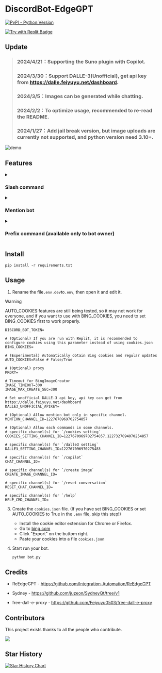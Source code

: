 # DiscordBot-EdgeGPT

  <a href="https://www.python.org/downloads/">
    <img alt="PyPI - Python Version" src="https://img.shields.io/badge/pyversion-3.10%2B-blue?style=flat&label=python">
  </a>

  [![Try with Replit Badge](https://replit.com/badge?caption=Try%20with%20Replit)](https://replit.com/@dd8611706/DiscordBot-EdgeGPT?v=1)



## Update
> ### 2024/4/21：Supporting the Suno plugin with Copilot.
> ### 2024/3/30：Support DALLE-3(Unofficial), get api key from https://dalle.feiyuyu.net/dashboard.
> ### 2024/3/5：Images can be generated while chatting.
> ### 2024/2/2：To optimize usage, recommended to re-read the README.
> ### 2024/1/27：Add jail break version, but image uploads are currently not supported, and python version need 3.10+.

![demo](https://i.imgur.com/mvg18xh.gif)

## Features

<details>
   <summary>
   
   ### Slash command

   </summary>
   
> ### will create a separate chat for each user.
   
* cookies setting (set for using personal Bing Cookies): `/cookies setting [cookies_file]`
  * Can upload own cookies (get from https://bing.com/).
  ![setting](https://i.imgur.com/ZTLKkAJ.png)

* Unofficial DALLE-3 api key setting (set for using personal unofficial DALLE-3 api key, can get from https://dalle.feiyuyu.net/dashboard): `/dalle3 setting`

  ![dalle3_setting](https://i.imgur.com/cSVBFov.png)
  
* copilot: `/copilot [version] [style] [type]`
  * A separate thread will be created, if use default version, can generate images while chatting.
    * [version]：`default` can chat with Copilot, `jailbreak` chat with Sydney, but `jailbreak` image uploads are not currently supported.
    * [style]：Have 3 conversation style can choose, `creative`、`balanced` and `precise`.
    * [type]：Options for thread type, `public` or `private`.
    * [plugin]：Currently only supports Suno.

  ![chat](https://i.imgur.com/3Fx0iQE.png)
  ![suno](https://i.imgur.com/G5FugDC.png)
  
* image creator: `/create image [service][prompt]`
  
  ![bingimage.png](https://i.imgur.com/pSCI1bg.png)
  ![dalle3image.png](https://i.imgur.com/o13jaln.png)

* reset conversation: `/reset conversation`

  ![reset](https://i.imgur.com/7CyEFao.png)
</details>

<details>
   <summary>
   
   ### Mention bot

   </summary>

> ### same function as the slash command, but this will reply all user messages.

* If only the bot is mentioned, you will get a drop-down list of settings.

  ![dropdown1](https://i.imgur.com/XDcnTuC.png)
  ![dropdown2](https://i.imgur.com/azHIUqv.png)
  ![mention1](https://i.imgur.com/BDy0See.png)
  ![mention2](https://i.imgur.com/iJg4pSg.png)

</details>

<details>
   <summary>
   
   ### Prefix command (available only to bot owner)

   </summary>
 
 > ### bot owner setting.
   
 * `!unload [file_name_in_cogs_folder]`: Disable command from the specified file.
 * `!load [file_name_in_cogs_folder]`: Enable the command from the specified file.
 
   ![load & unload](https://i.imgur.com/spsyAEG.png)
  
 * `!clean`: Empty discord_bot.log file.
 * `!getLog`: Get discord_bot.log file. Real-time tracking of the bot's operating status.
   
   ![getLog](https://i.imgur.com/LHX4yWV.png)
 
 * `!upload [.txt_file]`: Same as `/cookies setting`, but for default cookies.
 
   ![upload](https://i.imgur.com/Qqz07WA.png)
</details>

## Install
```
pip install -r requirements.txt
```

## Usage
1. Rename the file`.env.dev`to`.env`, then open it and edit it.
 > [!WARNING]
 > AUTO_COOKIES features are still being tested, so it may not work for everyone, and if you want to use with BING_COOKIES, you need to set BING_COOKIES first to work properly.
   ```env
   DISCORD_BOT_TOKEN=
    
   # (Optional) If you are run with Replit, it is recommended to configure cookies using this parameter instead of using cookies.json
   BING_COOKIES=
    
   # (Experimental) Automatically obtain Bing cookies and regular updates 
   AUTO_COOKIES=False # False/True
    
   # (Optional) proxy
   PROXY= 
    
   # Timeout for BingImageCreator
   IMAGE_TIMEOUT=300
   IMAGE_MAX_CREATE_SEC=300
    
   # Set unofficial DALLE-3 api key, api key can get from https://dalle.feiyuyu.net/dashboard
   DALLE3_UNOFFICIAL_APIKEY=
  
   # (Optional) Allow mention bot only in specific channel.
   MENTION_CHANNEL_ID=1227670969702754857
    
   # (Optional) Allow each commands in some channels.
   # specific channel(s) for `/cookies setting`
   COOKIES_SETTING_CHANNEL_ID=1227670969702754857,1227327094070254857
    
   # specific channel(s) for `/dalle3 setting`
   DALLE3_SETTING_CHANNEL_ID=122767096970275483
    
   # specific channel(s) for `/copilot`
   CHAT_CHANNEL_ID=
    
   # specific channel(s) for `/create image`
   CREATE_IMAGE_CHANNEL_ID=
    
   # specific channel(s) for `/reset conversation`
   RESET_CHAT_CHANNEL_ID=
    
   # specific channel(s) for `/help`
   HELP_CMD_CHANNEL_ID=
   ```
   
3. Create the `cookies.json` file. (If you have set BING_COOKIES or set AUTO_COOKIES to True in the `.env` file, skip this step!)
   * Install the cookie editor extension for Chrome or Firefox.
   * Go to [bing.com](https://www.bing.com/)
   * Click "Export" on the buttom right.
   * Paste your cookies into a file `cookies.json`

4. Start run your bot.
   ```python
   python bot.py

   ```

## Credits
* ReEdgeGPT - https://github.com/Integration-Automation/ReEdgeGPT

* Sydney  - https://github.com/juzeon/SydneyQt/tree/v1

* free-dall-e-proxy - https://github.com/Feiyuyu0503/free-dall-e-proxy

## Contributors

This project exists thanks to all the people who contribute.

[![](https://contrib.rocks/image?repo=FuseFairy/DiscordBot-EdgeGPT)](https://github.com/FuseFairy/DiscordBot-EdgeGPT/graphs/contributors)


## Star History
[![Star History Chart](https://api.star-history.com/svg?repos=FuseFairy/DiscordBot-EdgeGPT&type=Date)](https://star-history.com/#FuseFairy/DiscordBot-EdgeGPT&Date)

